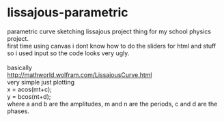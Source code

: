 # lissajous-parametric
parametric curve sketching lissajous project thing for my school physics project.
<br>
first time using canvas i dont know how to do the sliders for html and stuff so i used input so the code looks very ugly.
<br>
<br>
basically
<br>
http://mathworld.wolfram.com/LissajousCurve.html
<br>
very simple just plotting
<br>
x = acos(mt+c);
<br>
y = bcos(nt+d);
<br>
where a and b are the amplitudes, m and n are the periods, c and d are the phases.

